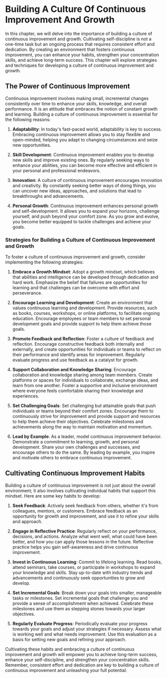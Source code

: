 # Building A Culture Of Continuous Improvement And Growth

In this chapter, we will delve into the importance of building a culture of continuous improvement and growth. Cultivating self-discipline is not a one-time task but an ongoing process that requires consistent effort and dedication. By creating an environment that fosters continuous improvement, you can enhance your habits, strengthen your concentration skills, and achieve long-term success. This chapter will explore strategies and techniques for developing a culture of continuous improvement and growth.

## The Power of Continuous Improvement

Continuous improvement involves making small, incremental changes consistently over time to enhance your skills, knowledge, and overall performance. It is an attitude that embraces the notion of constant growth and learning. Building a culture of continuous improvement is essential for the following reasons:

1. **Adaptability**: In today's fast-paced world, adaptability is key to success. Embracing continuous improvement allows you to stay flexible and open-minded, helping you adapt to changing circumstances and seize new opportunities.
    
2. **Skill Development**: Continuous improvement enables you to develop new skills and improve existing ones. By regularly seeking ways to enhance your abilities, you can become more effective and efficient in your personal and professional endeavors.
    
3. **Innovation**: A culture of continuous improvement encourages innovation and creativity. By constantly seeking better ways of doing things, you can uncover new ideas, approaches, and solutions that lead to breakthroughs and advancements.
    
4. **Personal Growth**: Continuous improvement enhances personal growth and self-development. It allows you to expand your horizons, challenge yourself, and push beyond your comfort zone. As you grow and evolve, you become better equipped to tackle challenges and achieve your goals.
    

### Strategies for Building a Culture of Continuous Improvement and Growth

To foster a culture of continuous improvement and growth, consider implementing the following strategies:

1. **Embrace a Growth Mindset**: Adopt a growth mindset, which believes that abilities and intelligence can be developed through dedication and hard work. Emphasize the belief that failures are opportunities for learning and that challenges can be overcome with effort and perseverance.
    
2. **Encourage Learning and Development**: Create an environment that values continuous learning and development. Provide resources, such as books, courses, workshops, or online platforms, to facilitate ongoing education. Encourage employees or team members to set personal development goals and provide support to help them achieve those goals.
    
3. **Promote Feedback and Reflection**: Foster a culture of feedback and reflection. Encourage constructive feedback both internally and externally, and create opportunities for individuals or teams to reflect on their performance and identify areas for improvement. Regularly evaluate progress and use feedback as a catalyst for growth.
    
4. **Support Collaboration and Knowledge Sharing**: Encourage collaboration and knowledge sharing among team members. Create platforms or spaces for individuals to collaborate, exchange ideas, and learn from one another. Foster a supportive and inclusive environment where everyone feels comfortable sharing their knowledge and experiences.
    
5. **Set Challenging Goals**: Set challenging but attainable goals that push individuals or teams beyond their comfort zones. Encourage them to continuously strive for improvement and provide support and resources to help them achieve their objectives. Celebrate milestones and achievements along the way to maintain motivation and momentum.
    
6. **Lead by Example**: As a leader, model continuous improvement behavior. Demonstrate a commitment to learning, growth, and personal development. Share your own challenges and successes, and encourage others to do the same. By leading by example, you inspire and motivate others to embrace continuous improvement.
    

## Cultivating Continuous Improvement Habits

Building a culture of continuous improvement is not just about the overall environment; it also involves cultivating individual habits that support this mindset. Here are some key habits to develop:

1. **Seek Feedback**: Actively seek feedback from others, whether it's from colleagues, mentors, or customers. Embrace feedback as an opportunity for growth and improvement, and use it to refine your skills and approach.
    
2. **Engage in Reflective Practice**: Regularly reflect on your performance, decisions, and actions. Analyze what went well, what could have been better, and how you can apply those lessons in the future. Reflective practice helps you gain self-awareness and drive continuous improvement.
    
3. **Invest in Continuous Learning**: Commit to lifelong learning. Read books, attend seminars, take courses, or participate in workshops to expand your knowledge and skills. Stay up-to-date with industry trends and advancements and continuously seek opportunities to grow and develop.
    
4. **Set Incremental Goals**: Break down your goals into smaller, manageable tasks or milestones. Set incremental goals that challenge you and provide a sense of accomplishment when achieved. Celebrate these milestones and use them as stepping stones towards your larger objectives.
    
5. **Regularly Evaluate Progress**: Periodically evaluate your progress towards your goals and adjust your strategies if necessary. Assess what is working well and what needs improvement. Use this evaluation as a basis for setting new goals and refining your approach.
    

Cultivating these habits and embracing a culture of continuous improvement and growth will empower you to achieve long-term success, enhance your self-discipline, and strengthen your concentration skills. Remember, consistent effort and dedication are key to building a culture of continuous improvement and unleashing your full potential.
